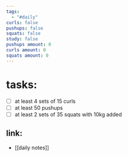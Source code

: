 ```yaml
---
tags:
  - "#daily"
curls: false
pushups: false
squats: false
study: false
pushups amount: 0
curls amount: 0
squats amount: 0
---
```

# tasks:
- [ ] at least 4 sets of 15 curls 
- [ ] at least 50 pushups
- [ ] at least 2 sets of 35 squats with 10kg added
## link: 
- [[daily notes]] 